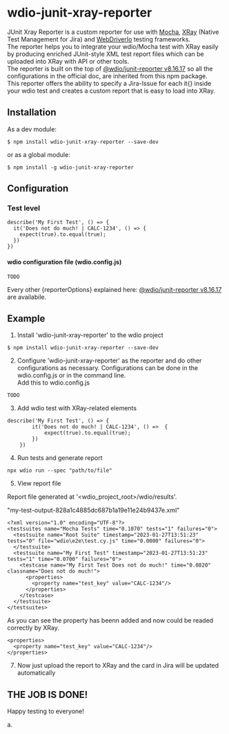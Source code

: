 # wdio-junit-xray-reporter

JUnit Xray Reporter is a custom reporter for use with [Mocha](https://mochajs.org/), [XRay](https://www.getxray.app/) (Native Test Management for Jira) and [WebDriverIo](https://webdriver.io/) testing frameworks.  
The reporter helps you to integrate your wdio/Mocha test with XRay easily by producing enriched JUnit-style XML test report files which can be uploaded into XRay with API or other tools.  
The reporter is built on the top of [@wdio/junit-reporter v8.16.17](https://www.npmjs.com/package/@wdio/junit-reporter) so all the configurations in the official doc, are inherited from this npm package.  
This reporter offers the ability to specify a Jira-Issue for each it{} inside your wdio test and creates a custom report that is easy to load into XRay.

## Installation

As a dev module:

```shell
$ npm install wdio-junit-xray-reporter --save-dev
```

or as a global module:

```shell
$ npm install -g wdio-junit-xray-reporter
```

## Configuration

### Test level

```shell
describe('My First Test', () => {
  it('Does not do much! | CALC-1234', () => {
    expect(true).to.equal(true);
  })
})
```

#### wdio configuration file (wdio.config.js)

```shell
TODO

```

Every other {reporterOptions} explained here: [@wdio/junit-reporter v8.16.17](https://www.npmjs.com/package/@wdio/junit-reporter) are availabile.

## Example

1. Install 'wdio-junit-xray-reporter' to the wdio project

```shell
$ npm install wdio-junit-xray-reporter --save-dev
```

2. Configure 'wdio-junit-xray-reporter' as the reporter and do other configurations as necessary. Configurations can be done in the wdio.config.js or in the command line.  
   Add this to wdio.config.js

```shell
TODO

```

3. Add wdio test with XRay-related elements

```shell
describe('My First Test', () => {
        it('Does not do much! | CALC-1234', () =>  {
            expect(true).to.equal(true);
        })
    })
```

4. Run tests and generate report

```shell
npx wdio run --spec "path/to/file"
```

5. View report file

Report file generated at '<wdio_project_root>/wdio/results'.

"my-test-output-828a1c4885dc687b1a19e11e24b9437e.xml"

```shell
<?xml version="1.0" encoding="UTF-8"?>
<testsuites name="Mocha Tests" time="0.1070" tests="1" failures="0">
  <testsuite name="Root Suite" timestamp="2023-01-27T13:51:23" tests="0" file="wdio\e2e\test.cy.js" time="0.0000" failures="0">
  </testsuite>
  <testsuite name="My First Test" timestamp="2023-01-27T13:51:23" tests="1" time="0.0700" failures="0">
    <testcase name="My First Test Does not do much!" time="0.0820" classname="Does not do much!">
      <properties>
        <property name="test_key" value="CALC-1234"/>
      </properties>
    </testcase>
  </testsuite>
</testsuites>
```

As you can see the property has beenn added and now could be readed correctly by XRay.

```shell
<properties>
  <property name="test_key" value="CALC-1234"/>
</properties>
```

7. Now just upload the report to XRay and the card in Jira will be updated automatically

## THE JOB IS DONE!

Happy testing to everyone!

a.
